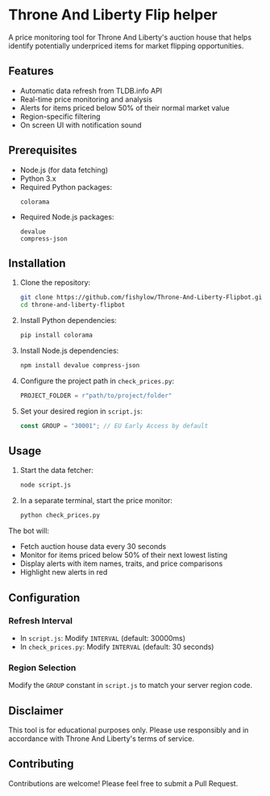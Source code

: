 # Throne And Liberty Flip helper

A price monitoring tool for Throne And Liberty's auction house that helps identify potentially underpriced items for market flipping opportunities.

## Features

-  Automatic data refresh from TLDB.info API
-  Real-time price monitoring and analysis
-  Alerts for items priced below 50% of their normal market value
-  Region-specific filtering
-  On screen UI with notification sound

## Prerequisites

- Node.js (for data fetching)
- Python 3.x
- Required Python packages:
  ```
  colorama
  ```
- Required Node.js packages:
  ```
  devalue
  compress-json
  ```

## Installation

1. Clone the repository:
   ```bash
   git clone https://github.com/fishylow/Throne-And-Liberty-Flipbot.git
   cd throne-and-liberty-flipbot
   ```

2. Install Python dependencies:
   ```bash
   pip install colorama
   ```

3. Install Node.js dependencies:
   ```bash
   npm install devalue compress-json
   ```

4. Configure the project path in `check_prices.py`:
   ```python
   PROJECT_FOLDER = r"path/to/project/folder"
   ```

5. Set your desired region in `script.js`:
   ```javascript
   const GROUP = "30001"; // EU Early Access by default
   ```

## Usage

1. Start the data fetcher:
   ```bash
   node script.js
   ```

2. In a separate terminal, start the price monitor:
   ```bash
   python check_prices.py
   ```

The bot will:
- Fetch auction house data every 30 seconds
- Monitor for items priced below 50% of their next lowest listing
- Display alerts with item names, traits, and price comparisons
- Highlight new alerts in red

## Configuration

### Refresh Interval
- In `script.js`: Modify `INTERVAL` (default: 30000ms)
- In `check_prices.py`: Modify `INTERVAL` (default: 30 seconds)

### Region Selection
Modify the `GROUP` constant in `script.js` to match your server region code.

## Disclaimer

This tool is for educational purposes only. Please use responsibly and in accordance with Throne And Liberty's terms of service.

## Contributing

Contributions are welcome! Please feel free to submit a Pull Request.
